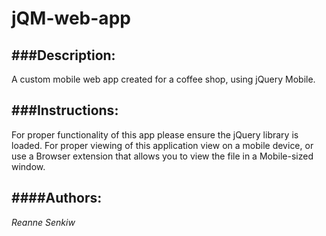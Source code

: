 # jQM-web-app
###Description:
------------------
A custom mobile web app created for a coffee shop, using jQuery Mobile.  


###Instructions:
------------------------

For proper functionality of this app please ensure the jQuery library is loaded. For proper viewing of this application view on a mobile device, or use a Browser extension that allows you to view the file in a Mobile-sized window.

####Authors:
---------------------------
*Reanne Senkiw*